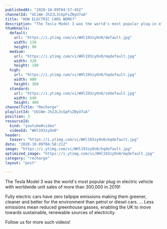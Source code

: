 ```yaml
---
publishedAt: "2020-10-09T04:57:45Z"
channelId: "UCiWe-JhZJL3cGpFsZNyU7uA"
title: "HOW ELECTRIC CARS WORK?"
description: "The Tesla Model 3 was the world's most popular plug-in electric vehicle with worldwide unit sales of more than 300,000 in 2019! \n\nFully electric cars have zero tailpipe emissions making them greener, cleaner and better for the environment than petrol or diesel cars. ... Less emissions mean reduced greenhouse gasses, enabling the UK to move towards sustainable, renewable sources of electricity.\n\nFollow us for more such videos!"
thumbnails:
  default:
    url: "https://i.ytimg.com/vi/WHl193zyOn0/default.jpg"
    width: 120
    height: 90
  medium:
    url: "https://i.ytimg.com/vi/WHl193zyOn0/mqdefault.jpg"
    width: 320
    height: 180
  high:
    url: "https://i.ytimg.com/vi/WHl193zyOn0/hqdefault.jpg"
    width: 480
    height: 360
  standard:
    url: "https://i.ytimg.com/vi/WHl193zyOn0/sddefault.jpg"
    width: 640
    height: 480
channelTitle: "Recharge"
playlistId: "UUiWe-JhZJL3cGpFsZNyU7uA"
position: 3
resourceId:
  kind: "youtube#video"
  videoId: "WHl193zyOn0"
header:
  teaser: "https://i.ytimg.com/vi/WHl193zyOn0/mqdefault.jpg"
date: "2020-10-09T04:58:21Z"
image: "https://i.ytimg.com/vi/WHl193zyOn0/hqdefault.jpg"
optimized_image: "https://i.ytimg.com/vi/WHl193zyOn0/mqdefault.jpg"
category: "recharge"
layout: "post"

---
```

The Tesla Model 3 was the world's most popular plug-in electric vehicle with worldwide unit sales of more than 300,000 in 2019! 

Fully electric cars have zero tailpipe emissions making them greener, cleaner and better for the environment than petrol or diesel cars. ... Less emissions mean reduced greenhouse gasses, enabling the UK to move towards sustainable, renewable sources of electricity.

Follow us for more such videos!